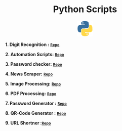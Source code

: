 <h1 align="center">Python Scripts</h1> 

<p align="center">
<img src="image/icon.gif" width="10%" height="10%">
</p>

**1. Digit Recognition :** [**`Repo`**][repo1]

**2. Automation Scripts:** [**`Repo`**][repo2]

**3. Password checker:** [**`Repo`**][repo3]

**4. News Scraper:** [**`Repo`**][repo4]

**5. Image Processing:** [**`Repo`**][repo5]

**6. PDF Processing:** [**`Repo`**][repo6]

**7. Password Generator :** [**`Repo`**][repo7]

**8. QR-Code Generator :** [**`Repo`**][repo8]

**9. URL Shortner   :**[**`Repo`**][repo9]



[repo1]: https://github.com/gkrockz/Digit-Recognition
[repo2]: https://github.com/gkrockz/Python-Scripts/tree/main/Automation
[repo3]: https://github.com/gkrockz/password-checker
[repo4]: https://github.com/gkrockz/news-scraper
[repo5]: https://github.com/gkrockz/image-processing
[repo6]: https://github.com/gkrockz/pdf-processing
[repo7]: https://github.com/gkrockz/Python-Scripts/tree/main/Password-Generator
[repo8]: https://github.com/gkrockz/Python-Scripts/tree/main/QRCode-Generator
[repo9]: https://github.com/gkrockz/Python-Scripts/tree/main/URL-Shortner

